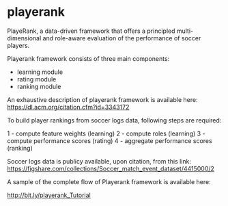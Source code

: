 # playerank

PlayeRank, a data-driven framework that offers a principled multi-dimensional and role-aware evaluation of the performance of soccer players. 

Playerank framework consists of three main components:
  - learning module
  - rating module
  - ranking module

An exhaustive description of playerank framework is available here:
https://dl.acm.org/citation.cfm?id=3343172

To build player rankings from soccer logs data, following steps are required:

1 - compute feature weights (learning)
2 - compute roles (learning)
3 - compute performance scores (rating)
4 - aggregate performance scores (ranking)


Soccer logs data is publicy available, upon citation, from this link: https://figshare.com/collections/Soccer_match_event_dataset/4415000/2

A sample of the complete flow of Playerank framework is available here: 

http://bit.ly/playerank_Tutorial

